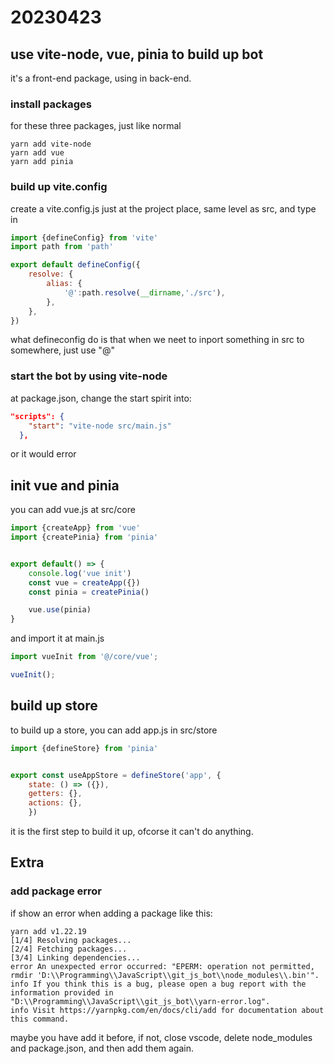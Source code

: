 # 20230423

## use vite-node, vue, pinia to build up bot

it's a front-end package, using in back-end.

### install packages

for these three packages, just like normal

```text
yarn add vite-node
yarn add vue
yarn add pinia
```

### build up vite.config

create a vite.config.js just at the project place, same level as src, and type in 

```js
import {defineConfig} from 'vite'
import path from 'path'

export default defineConfig({
    resolve: {
        alias: {
            '@':path.resolve(__dirname,'./src'),
        },
    }, 
})
```

what defineconfig do is that when we neet to inport something in src to somewhere, just use "@"

### start the bot by using vite-node

at package.json, change the start spirit into:

```json
"scripts": {
    "start": "vite-node src/main.js"
  },
```

or it would error

## init vue and pinia

you can add vue.js at src/core

```js
import {createApp} from 'vue'
import {createPinia} from 'pinia'


export default() => {
    console.log('vue init')
    const vue = createApp({})
    const pinia = createPinia()

    vue.use(pinia)
}
```

and import it at main.js

```js
import vueInit from '@/core/vue';

vueInit();
```

## build up store

to build up a store, you can add app.js in src/store

```js
import {defineStore} from 'pinia'


export const useAppStore = defineStore('app', {
    state: () => ({}),
    getters: {},
    actions: {},
    })
```

it is the first step to build it up, ofcorse it can't do anything.

## Extra

### add package error

if show an error when adding a package like this:

```text
yarn add v1.22.19
[1/4] Resolving packages...
[2/4] Fetching packages...
[3/4] Linking dependencies...
error An unexpected error occurred: "EPERM: operation not permitted, rmdir 'D:\\Programming\\JavaScript\\git_js_bot\\node_modules\\.bin'".
info If you think this is a bug, please open a bug report with the information provided in "D:\\Programming\\JavaScript\\git_js_bot\\yarn-error.log".
info Visit https://yarnpkg.com/en/docs/cli/add for documentation about this command.
```

maybe you have add it before, if not, close vscode, delete node_modules and package.json, and then add them again.

